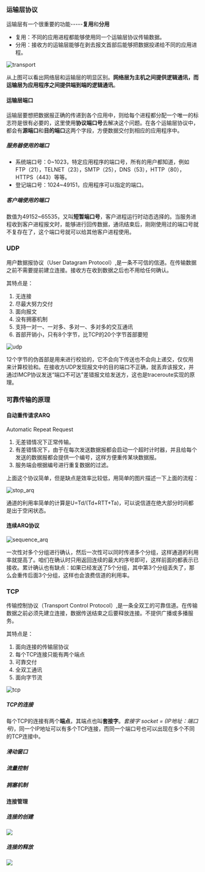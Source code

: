 ### 运输层协议

运输层有一个很重要的功能-----**复用**和**分用**

- 复用：不同的应用进程都能够使用同一个运输层协议传输数据。
- 分用：接收方的运输层能够在剥去报文首部后能够把数据投递给不同的应用进程。



![transport](http://images.hcyhj.cn/network/transport.png)

从上图可以看出网络层和运输层的明显区别。**网络层为主机之间提供逻辑通讯，而运输层为应用程序之间提供端到端的逻辑通讯**。



#### 运输层端口

运输层要想把数据报正确的传递到各个应用中，则给每个进程都分配一个唯一的标志符是很有必要的，这里使用**协议端口号**去解决这个问题。在各个运输层协议中，都会有**源端口**和**目的端口**这两个字段，方便数据交付到相应的应用程序中。

##### 服务器使用的端口

- 系统端口号：0~1023，特定应用程序的端口号，所有的用户都知道，例如FTP（21），TELNET（23），SMTP（25），DNS（53），HTTP（80），HTTPS（443）等等。
- 登记端口号：1024~49151，应用程序可以指定的端口。

##### 客户端使用的端口

数值为49152~65535，又叫**短暂端口号**，客户进程运行时动态选择的。当服务进程收到客户进程报文时，能够进行回传数据，通讯结束后，刚刚使用过的端口号就不复存在了，这个端口号就可以给其他客户进程使用。

### UDP

用户数据报协议（User Datagram Protocol）,是一条不可信的信道。在传输数据之前不需要提前建立连接。接收方在收到数据之后也不用给任何确认。

其特点是：

1. 无连接
2. 尽最大努力交付
3. 面向报文
4. 没有拥塞机制
5. 支持一对一、一对多、多对一、多对多的交互通讯
6. 首部开销小，只有8个字节，比TCP的20个字节首部要短



![udp](http://images.hcyhj.cn/network/udp.png)

12个字节的伪首部是用来进行校验的，它不会向下传送也不会向上递交，仅仅用来计算校验和。在接收方UDP发现报文中的目的端口不正确，就丢弃该报文，并通过IMCP协议发送“端口不可达”差错报文给发送方，这也是traceroute实现的原理。





### 可靠传输的原理

#### **自动重传请求ARQ**

Automatic Repeat Request

1. 无差错情况下正常传输。
2. 有差错情况下，由于在每次发送数据报都会启动一个超时计时器，并且给每个发送的数据报都会提供一个编号，这样方便重传某块数据报。
3. 服务端会根据编号进行重复数据的过滤。

上面这个协议简单，但是缺点是效率比较低，用简单的图片描述一下上面的流程：

![stop_arq](http://images.hcyhj.cn/network/stop_arq.png)

通道的利用率简单的计算是U=Td/(Td+RTT+Ta)，可以说信道在绝大部分时间都是出于空闲状态。

#### **连续ARQ协议**

![sequence_arq](http://images.hcyhj.cn/network/sequence_arq.png)

一次性对多个分组进行确认，然后一次性可以同时传递多个分组，这样通道的利用率就提高了。咱们在确认时只用返回连续的最大的序号即可，这样前面的都表示已接收。累计确认也有缺点：如果已经发送了5个分组，其中第3个分组丢失了，那么会重传后面3个分组，这样也会浪费信道的利用率。





### TCP

传输控制协议（Transport Control Protocol）,是一条全双工的可靠信道。在传输数据之前必须先建立连接，数据传送结束之后要释放连接。不提供广播或多播服务。

其特点是：

1. 面向连接的传输层协议
2. 每个TCP连接只能有两个端点
3. 可靠交付
4. 全双工通讯
5. 面向字节流

![tcp](http://images.hcyhj.cn/network/tcp.png)





##### TCP的连接

每个TCP的连接有两个**端点**，其端点也叫**套接字**。*套接字 socket = (IP地址：端口号)*，同一个IP地址可以有多个TCP连接，而同一个端口号也可以出现在多个不同的TCP连接中。



##### 滑动窗口

##### 流量控制

##### 拥塞机制



#### 连接管理

##### 连接的创建

![](http://images.hcyhj.cn/network/tcp-3.png)





##### 连接的释放

![](http://images.hcyhj.cn/network/tcp-4.png)



